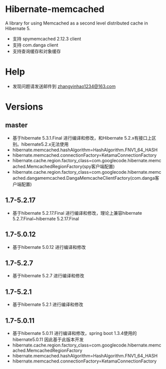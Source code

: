# Hibernate-memcached
A library for using Memcached as a second level distributed cache in Hibernate 5.
  * 支持 spymemcached 2.12.3 client
  * 支持 com.danga client
  * 支持查询缓存和对象缓存

# Help
  * 发现问题请发送邮件到 zhangyinhao1234@163.com

# Versions
## master
  * 基于hibernate 5.3.1.Final 进行编译和修改，和Hibernate 5.2.x有接口上区别。hibernate5.2.x无法使用
  * hibernate.memcached.hashAlgorithm=HashAlgorithm.FNV1_64_HASH
  * hibernate.memcached.connectionFactory=KetamaConnectionFactory
  * hibernate.cache.region.factory_class=com.googlecode.hibernate.memcached.MemcachedRegionFactory(spy客户端配置)
  * hibernate.cache.region.factory_class=com.googlecode.hibernate.memcached.dangamemcached.DangaMemcacheClientFactory(com.danga客户端配置)



## 1.7-5.2.17

- 基于hibernate 5.2.17.Final 进行编译和修改，理论上兼容hibernate 5.2.7.Final~hibernate 5.2.17.Final

## 1.7-5.0.12

  * 基于hibernate 5.0.12 进行编译和修改

## 1.7-5.2.7
  * 基于hibernate 5.2.7 进行编译和修改

## 1.7-5.2.1
  * 基于hibernate 5.2.1 进行编译和修改

## 1.7-5.0.11
  * 基于hibernate 5.0.11 进行编译和修改，spring boot 1.3.4使用的 hibernate5.0.11 因此基于此版本开发
  * hibernate.cache.region.factory_class=com.googlecode.hibernate.memcached.MemcachedRegionFactory
  * hibernate.memcached.hashAlgorithm=HashAlgorithm.FNV1_64_HASH
  * hibernate.memcached.connectionFactory=KetamaConnectionFactory

